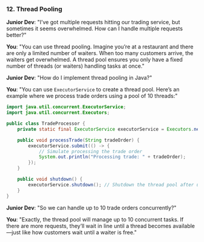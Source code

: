 ### 12. **Thread Pooling**

**Junior Dev**: "I’ve got multiple requests hitting our trading service, but sometimes it seems overwhelmed. How can I handle multiple requests better?"

**You**: "You can use thread pooling. Imagine you’re at a restaurant and there are only a limited number of waiters. When too many customers arrive, the waiters get overwhelmed. A thread pool ensures you only have a fixed number of threads (or waiters) handling tasks at once."

**Junior Dev**: "How do I implement thread pooling in Java?"

**You**: "You can use `ExecutorService` to create a thread pool. Here’s an example where we process trade orders using a pool of 10 threads:"

```java
import java.util.concurrent.ExecutorService;
import java.util.concurrent.Executors;

public class TradeProcessor {
    private static final ExecutorService executorService = Executors.newFixedThreadPool(10); // Pool of 10 threads

    public void processTrade(String tradeOrder) {
        executorService.submit(() -> {
            // Simulate processing the trade order
            System.out.println("Processing trade: " + tradeOrder);
        });
    }

    public void shutdown() {
        executorService.shutdown(); // Shutdown the thread pool after use
    }
}
```

**Junior Dev**: "So we can handle up to 10 trade orders concurrently?"

**You**: "Exactly, the thread pool will manage up to 10 concurrent tasks. If there are more requests, they’ll wait in line until a thread becomes available—just like how customers wait until a waiter is free."
